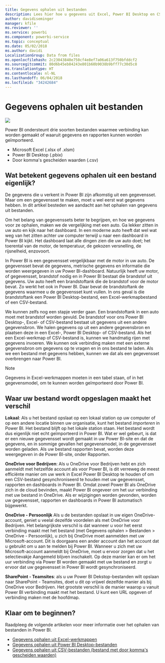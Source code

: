 ```yaml
---
title: Gegevens ophalen uit bestanden
description: Lees hier hoe u gegevens uit Excel, Power BI Desktop en CSV-bestanden overbrengt naar Power BI.
author: davidiseminger
manager: kfile
ms.reviewer: ''
ms.service: powerbi
ms.component: powerbi-service
ms.topic: conceptual
ms.date: 05/02/2018
ms.author: davidi
LocalizationGroup: Data from files
ms.openlocfilehash: 2c23043840e750cf4e8ef7a06a613f750bfddcf2
ms.sourcegitcommit: 80d6b45eb84243e801b60b9038b9bff77c30d5c8
ms.translationtype: HT
ms.contentlocale: nl-NL
ms.lasthandoff: 06/04/2018
ms.locfileid: "34242684"
---
```

# <a name="get-data-from-files"></a>Gegevens ophalen uit bestanden
![](media/service-get-data-from-files/file_icons.png)

Power BI ondersteunt drie soorten bestanden waarmee verbinding kan worden gemaakt of waaruit gegevens en rapporten kunnen worden geïmporteerd.

* Microsoft Excel (.xlsx of .xlsm)
* Power BI Desktop (.pbix)
* Door komma's gescheiden waarden (.csv)

## <a name="what-does-get-data-from-a-file-really-mean"></a>Wat betekent gegevens ophalen uit een bestand eigenlijk?
De gegevens die u verkent in Power BI zijn afkomstig uit een gegevensset. Maar om een gegevensset te maken, moet u wel eerst wat gegevens hebben. In dit artikel besteden we aandacht aan het ophalen van gegevens uit bestanden.

Om het belang van gegevenssets beter te begrijpen, en hoe we gegevens voor ze ophalen, maken we de vergelijking met een auto. Ga lekker zitten in uw auto en kijk naar het dashboard. In een moderne auto heeft dat wel wat weg van het zitten achter uw computer terwijl u naar een dashboard in Power BI kijkt. Het dashboard laat alle dingen zien die uw auto doet; het toerental van de motor, de temperatuur, de gekozen versnelling, de rijsnelheid, enzovoort.

In Power BI is een gegevensset vergelijkbaar met de motor in uw auto. De gegevensset bevat de gegevens, metrische gegevens en informatie die worden weergegeven in uw Power BI-dashboard. Natuurlijk heeft uw motor, of gegevensset, brandstof nodig en in Power BI bestaat die brandstof uit gegevens. Uw auto heeft een brandstoftank die de brandstof voor de motor bevat. Zo werkt het ook in Power BI. Daar bevat de brandstoftank de gegevens waarmee u de gegevensset kunt vullen. In ons geval is die brandstoftank een Power BI Desktop-bestand, een Excel-werkmapbestand of een CSV-bestand.

We kunnen zelfs nog een stapje verder gaan. Een brandstoftank in een auto moet met brandstof worden gevuld. De brandstof voor ons Power BI Desktop-, Excel- of CSV-bestand bestaat uit gegevens uit een andere gegevensbron. We halen gegevens op uit een andere gegevensbron en plaatsen deze in een Excel-, Power BI Desktop- of CSV-bestand. Als het een Excel-werkmap of CSV-bestand is, kunnen we handmatig rijen met gegevens invoeren. We kunnen ook verbinding maken met een externe gegevensbron om gegevens op te vragen en in ons bestand te laden. Als we een bestand met gegevens hebben, kunnen we dat als een gegevensset overbrengen naar Power BI.

> [!NOTE]
> Gegevens in Excel-werkmappen moeten in een tabel staan, of in het gegevensmodel, om te kunnen worden geïmporteerd door Power BI.
> 
> 

## <a name="where-your-file-is-saved-makes-a-difference"></a>Waar uw bestand wordt opgeslagen maakt het verschil
**Lokaal**: Als u het bestand opslaat op een lokaal station op uw computer of op een andere locatie binnen uw organisatie, kunt het bestand *importeren* in Power BI. Het bestand blijft op het lokale station staan. Het bestand wordt dus eigenlijk niet echt geïmporteerd in Power BI. Wat er wel gebeurt, is dat er een nieuwe gegevensset wordt gemaakt in uw Power BI-site en dat de gegevens, en in sommige gevallen het gegevensmodel, in de gegevensset worden geladen. Als uw bestand rapporten bevat, worden deze weergegeven in de Power BI-site, onder Rapporten.

**OneDrive voor Bedrijven**: Als u OneDrive voor Bedrijven hebt en zich aanmeldt met hetzelfde account als voor Power BI, is dit verreweg de meest efficiënte manier om uw werk in Excel Power BI Desktop te houden of om een CSV-bestand gesynchroniseerd te houden met uw gegevensset, rapporten en dashboards in Power BI. Omdat zowel Power BI als OneDrive zich in de cloud bevinden, maakt Power BI ongeveer om het uur verbinding met uw bestand in OneDrive. Als er wijzigingen worden gevonden, worden uw gegevensset, rapporten en dashboards in Power BI automatisch bijgewerkt.

**OneDrive - Persoonlijk** Als u de bestanden opslaat in uw eigen OneDrive-account, geniet u veelal dezelfde voordelen als met OneDrive voor Bedrijven. Het belangrijkste verschil is dat wanneer u voor het eerst verbinding maakt met het bestand (met Gegevens ophalen > Bestanden > OneDrive - Persoonlijk), u zich bij OneDrive moet aanmelden met uw Microsoft-account. Dit is doorgaans een ander account dan het account dat u gebruikt om u aan te melden bij Power BI. Wanneer u zich met uw Microsoft-account aanmeldt bij OneDrive, moet u ervoor zorgen dat u het selectievakje Aangemeld blijven inschakelt. Op deze manier kan er om het uur verbinding via Power BI worden gemaakt met uw bestand en zorgt u ervoor dat uw gegevensset in Power BI wordt gesynchroniseerd.

**SharePoint - Teamsites**: als u uw Power BI Dekstop-bestanden wilt opslaan naar SharePoint - Teamsites, doet u dit op vrijwel dezelfde manier als bij OneDrive voor Bedrijven. Het grootste verschil is de manier waarop u vanuit Power BI verbinding maakt met het bestand. U kunt een URL opgeven of verbinding maken met de hoofdmap.

## <a name="ready-to-get-started"></a>Klaar om te beginnen?
Raadpleeg de volgende artikelen voor meer informatie over het ophalen van bestanden in Power BI.

* [Gegevens ophalen uit Excel-werkmappen](service-excel-workbook-files.md)
* [Gegevens ophalen uit Power BI Desktop-bestanden](service-desktop-files.md)
* [Gegevens ophalen uit CSV-bestanden (bestand met door komma's gescheiden waarden)](service-comma-separated-value-files.md)


